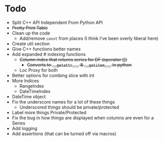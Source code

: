 # Todo

* Split C++ API Independent From Python API
* ~~Pretty Print Table~~
* Clean up the code
    * Add/remove `const` from places (I think I've been overly liberal here)
* Create util section
* Give C++ functions better names
* Add expanded # indexing functions
    * ~~Column index that returns series for DF (operator [])~~
        * ~~Converts to `__getattr___` & `__getitem___` in python~~
    * Loc Proxy for both
* Better options for combing slice with int
* More Indices
    * RangeIndex
    * DateTimeIndex
* DateTime object
* Fix the underscore names for a lot of these things 
    * Underscored things should be private/protected
* Label more things Private/Protected
* Fix the bug in how things are displayed when columns are even for a Series
* Add logging
* Add assertions (that can be turned off via macros)